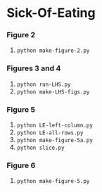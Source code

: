 # Sick-Of-Eating

### Figure 2
1. `python make-figure-2.py`

### Figures 3 and 4
1. `python run-LHS.py`
2. `python make-LHS-figs.py`

### Figure 5
1. `python LE-left-column.py`
2. `python LE-all-rows.py`
3. `python make-figure-5a.py`
4. `python slice.py`

### Figure 6
1. `python make-figure-5.py`
